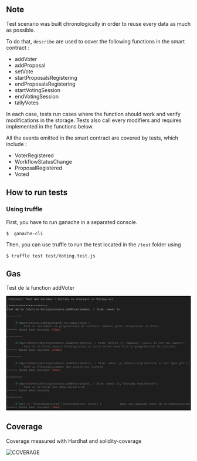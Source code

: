 ## Note

Test scenario was built chronologically in order to reuse every data as much as possible.

To do that, `describe` are used to cover the following functions in the smart contract :

- addVoter
- addProposal
- setVote
- startProposalsRegistering
- endProposalsRegistering
- startVotingSession
- endVotingSession
- tallyVotes

In each case, tests run cases where the function should work and verify modifications in the storage. Tests also call every modifiers and requires implemented in the functions below.

All the events emitted in the smart contract are covered by tests, which include :

- VoterRegistered
- WorkflowStatusChange
- ProposalRegistered
- Voted

## How to run tests

### Using truffle

First, you have to run ganache in a separated console.

```console
$  ganache-cli
```

Then, you can use truffle to run the test located in the `/test` folder using

```console
$ truffle test test/Voting.test.js
```

## Gas

Test de la function addVoter

![ETH Gas Reporter](img/output-test-reporter.png)

## Coverage

Coverage measured with Hardhat and solidity-coverage

![COVERAGE](img/coverage.png)